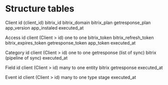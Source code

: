 # Structure tables
Client
    id                      (client_id) 
    bitrix_id
    bitrix_domain
    bitrix_plan
    getresponse_plan
    app_version
    app_instaled
    executed_at

Access 
    id 
    client               (Client > id) one to one
    bitrix_token
    bitrix_refresh_token
    bitrix_expires_token
    getresponse_token
    app_token
    executed_at

Category
    id 
    client                  (Client > id) one to one
    getresponse             (list of sync)
    bitrix                  (pipeline of sync)
    executed_at

Field
    id
    client                  (Client > id) many to one
    entity
    bitrix
    getresponse
    executed_at

Event
    id 
    client                  (Client > id) many to one
    type
    stage
    executed_at
